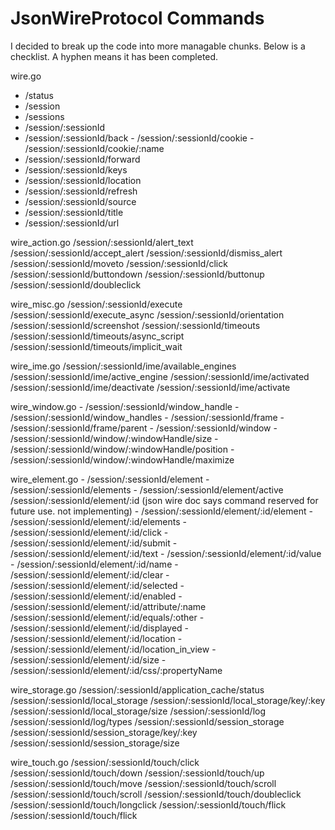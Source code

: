 # JsonWireProtocol Commands

I decided to break up the code into more managable chunks.  Below is a checklist.  A hyphen means
it has been completed.

wire.go
- /status
- /session
- /sessions
- /session/:sessionId
- /session/:sessionId/back
        - /session/:sessionId/cookie
        - /session/:sessionId/cookie/:name
- /session/:sessionId/forward
- /session/:sessionId/keys
- /session/:sessionId/location
- /session/:sessionId/refresh
- /session/:sessionId/source
- /session/:sessionId/title
- /session/:sessionId/url

wire_action.go
/session/:sessionId/alert_text
/session/:sessionId/accept_alert
/session/:sessionId/dismiss_alert
/session/:sessionId/moveto
/session/:sessionId/click
/session/:sessionId/buttondown
/session/:sessionId/buttonup
/session/:sessionId/doubleclick

wire_misc.go
/session/:sessionId/execute
/session/:sessionId/execute_async
/session/:sessionId/orientation
/session/:sessionId/screenshot
/session/:sessionId/timeouts
/session/:sessionId/timeouts/async_script
/session/:sessionId/timeouts/implicit_wait

wire_ime.go
/session/:sessionId/ime/available_engines
/session/:sessionId/ime/active_engine
/session/:sessionId/ime/activated
/session/:sessionId/ime/deactivate
/session/:sessionId/ime/activate

wire_window.go
        - /session/:sessionId/window_handle
        - /session/:sessionId/window_handles
        - /session/:sessionId/frame
        - /session/:sessionId/frame/parent
        - /session/:sessionId/window
        - /session/:sessionId/window/:windowHandle/size
        - /session/:sessionId/window/:windowHandle/position
        - /session/:sessionId/window/:windowHandle/maximize

wire_element.go
        - /session/:sessionId/element
        - /session/:sessionId/elements
        - /session/:sessionId/element/active
        /session/:sessionId/element/:id     (json wire doc says command reserved for future use.  not implementing)
        - /session/:sessionId/element/:id/element
        - /session/:sessionId/element/:id/elements
        - /session/:sessionId/element/:id/click
        - /session/:sessionId/element/:id/submit
        - /session/:sessionId/element/:id/text
        - /session/:sessionId/element/:id/value
        - /session/:sessionId/element/:id/name
        - /session/:sessionId/element/:id/clear
        - /session/:sessionId/element/:id/selected
        - /session/:sessionId/element/:id/enabled
        - /session/:sessionId/element/:id/attribute/:name
        /session/:sessionId/element/:id/equals/:other
        - /session/:sessionId/element/:id/displayed
        - /session/:sessionId/element/:id/location
        - /session/:sessionId/element/:id/location_in_view
        - /session/:sessionId/element/:id/size
        - /session/:sessionId/element/:id/css/:propertyName


wire_storage.go
/session/:sessionId/application_cache/status
/session/:sessionId/local_storage
/session/:sessionId/local_storage/key/:key
/session/:sessionId/local_storage/size
/session/:sessionId/log
/session/:sessionId/log/types
/session/:sessionId/session_storage
/session/:sessionId/session_storage/key/:key
/session/:sessionId/session_storage/size

wire_touch.go
/session/:sessionId/touch/click
/session/:sessionId/touch/down
/session/:sessionId/touch/up
/session/:sessionId/touch/move
/session/:sessionId/touch/scroll
/session/:sessionId/touch/scroll
/session/:sessionId/touch/doubleclick
/session/:sessionId/touch/longclick
/session/:sessionId/touch/flick
/session/:sessionId/touch/flick





